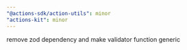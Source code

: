 ```yaml
---
"@actions-sdk/action-utils": minor
"actions-kit": minor
---
```


remove zod dependency and make validator function generic
